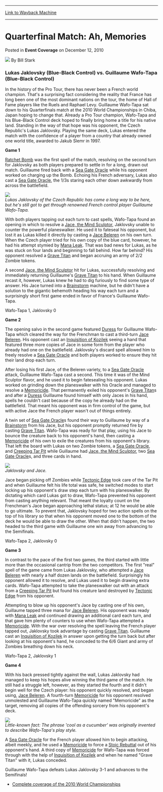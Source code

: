 
---
[Link to Wayback Machine](https://web.archive.org/web/20211203004515/https://magic.wizards.com/en/events/coverage/2010WC/quarterfinals-ah-memories-2010-12-12)

[_metadata_:author]:- "Bill Stark"
[_metadata_:description]:- "Lukas Jaklovsky (Blue-Black Control) vs. Guillaume Wafo-Tapa (Blue-Black Control) In the history of the Pro Tour, there has never been a French world champion. That's a surprising fact considering the reality that France has long been one of the most dominant nations on the tour, the home of Hall of Fame players like the Ruels and Raphael Levy. Guillaume Wafo-Tapa sat down to"
[_metadata_:generator]:- "Drupal 7 (http://drupal.org)"
[_metadata_:node]:- "347846"
[_metadata_:publish_date]:- "2010-12-12"
[_metadata_:source]:- "div-main-content"
[_metadata_:title]:- "Quarterfinal Match: Ah, Memories"
[_metadata_:wayback_capture_timestamp]:- "2021-12-03 00:45:15"
[_metadata_:wayback_raw_url]:- "https://web.archive.org/web/20211203004515id_/https://magic.wizards.com/en/events/coverage/2010WC/quarterfinals-ah-memories-2010-12-12"
[_metadata_:wayback_url]:- "https://magic.wizards.com/en/events/coverage/2010WC/quarterfinals-ah-memories-2010-12-12"
---


Quarterfinal Match: Ah, Memories
================================



 Posted in **Event Coverage**
 on December 12, 2010 






![](https://media.magic.wizards.com/styles/auth_small/public/images/person/authorpic_BillStark.jpg)
By Bill Stark











### Lukas Jaklovsky (Blue-Black Control) vs. Guillaume Wafo-Tapa (Blue-Black Control)


In the history of the Pro Tour, there has never been a French world champion. That's a surprising fact considering the reality that France has long been one of the most dominant nations on the tour, the home of Hall of Fame players like the Ruels and Raphael Levy. Guillaume Wafo-Tapa sat down to his Quarterfinals match at the 2010 World Championships in Chiba, Japan hoping to change that. Already a Pro Tour champion, Wafo-Tapa and his Blue-Black Control deck hoped to finally bring home a title for his native land. Standing in the way of that hope was his opponent, the Czech Republic's Lukas Jaklovsky. Playing the same deck, Lukas entered the match with the confidence of a player from a country that already owned one world title, awarded to Jakub Slemr in 1997.


**Game 1**


[Ratchet Bomb](https://gatherer.wizards.com/Pages/Card/Details.aspx?name=Ratchet+Bomb) was the first spell of the match, resolving on the second turn for Jaklovsky as both players prepared to settle in for a long, drawn out match. Guillaume fired back with a [Sea Gate Oracle](https://gatherer.wizards.com/Pages/Card/Details.aspx?name=Sea+Gate+Oracle) while his opponent worked on charging up the Bomb. Echoing his French adversary, Lukas also cast a [Sea Gate Oracle](https://gatherer.wizards.com/Pages/Card/Details.aspx?name=Sea+Gate+Oracle), the 1/3s staring each other down awkwardly from across the battlefield.


![](https://media.wizards.com/legacy/mtg/images/daily/events/worlds10/qf2_jaklovsky_wafo-tapa.jpg)  
*Lukas Jaklovsky of the Czech Republic has come a long way to be here, but he's still got to get through renowned French control player Guillaume Wafo-Tapa.​*


With both players tapping out each turn to cast spells, Wafo-Tapa found an opening in which to resolve a [Jace, the Mind Sculptor](https://gatherer.wizards.com/Pages/Card/Details.aspx?name=Jace%2C+the+Mind+Sculptor), Jaklovsky unable to counter the powerful planeswalker. He used it to fateseal his opponent, but lost it as Lukas killed it directly by casting a [Jace Beleren](https://gatherer.wizards.com/Pages/Card/Details.aspx?name=Jace+Beleren) on his own turn. When the Czech player tried for his own copy of the blue card, however, he had his attempt stymied by [Mana Leak](https://gatherer.wizards.com/Pages/Card/Details.aspx?name=Mana+Leak). That was bad news for Lukas, as he was stuck on four lands and beginning to fall behind. How far behind? His opponent resolved a [Grave Titan](https://gatherer.wizards.com/Pages/Card/Details.aspx?name=Grave+Titan) and began accruing an army of 2/2 Zombie tokens.


A second [Jace, the Mind Sculptor](https://gatherer.wizards.com/Pages/Card/Details.aspx?name=Jace%2C+the+Mind+Sculptor) hit for Lukas, successfully resolving and immediately returning Guillaume's [Grave Titan](https://gatherer.wizards.com/Pages/Card/Details.aspx?name=Grave+Titan) to his hand. When Guillaume recast it, however, Lukas knew he had to dig furiously to find some type of answer. His Jace turned into a [Brainstorm](https://gatherer.wizards.com/Pages/Card/Details.aspx?name=Brainstorm) machine, but he didn't have a solution to the gigantic behemoth heading his way each turn and a surprisingly short first game ended in favor of France's Guillaume Wafo-Tapa.


Wafo-Tapa 1, Jaklovsky 0


**Game 2**


The opening salvo in the second game featured [Duress](https://gatherer.wizards.com/Pages/Card/Details.aspx?name=Duress) for Guillaume Wafo-Tapa which cleared the way for the Frenchman to cast a third-turn [Jace Beleren](https://gatherer.wizards.com/Pages/Card/Details.aspx?name=Jace+Beleren). His opponent cast an [Inquisition of Kozilek](https://gatherer.wizards.com/Pages/Card/Details.aspx?name=Inquisition+of+Kozilek) seeing a hand that featured three more copies of Jace in some form from the player who already had one on the battlefield. Jaklovsky's discard spell allowed him to freely resolve a [Sea Gate Oracle](https://gatherer.wizards.com/Pages/Card/Details.aspx?name=Sea+Gate+Oracle) and both players worked to ensure they hit their land drop each turn.


After losing his first Jace, of the Beleren variety, to a [Sea Gate Oracle](https://gatherer.wizards.com/Pages/Card/Details.aspx?name=Sea+Gate+Oracle) attack, Guillaume Wafo-Tapa cast a second. This time it was of the Mind Sculptor flavor, and he used it to begin fatesealing his opponent. Lukas worked on grinding down the planeswalker with his Oracle and managed to resolve a [Memoricide](https://gatherer.wizards.com/Pages/Card/Details.aspx?name=Memoricide). That permanently exiled his opponent's [Grave Titan](https://gatherer.wizards.com/Pages/Card/Details.aspx?name=Grave+Titan)s and after a [Duress](https://gatherer.wizards.com/Pages/Card/Details.aspx?name=Duress) Guillaume found himself with only Jaces in his hand, spells he couldn't cast because of the copy he already had on the battlefield. That meant his opponent was in firm control of the game, but with active Jace the French player wasn't out of things entirely.


A twin set of [Sea Gate Oracle](https://gatherer.wizards.com/Pages/Card/Details.aspx?name=Sea+Gate+Oracle)s found their way to Guillaume by way of a [Brainstorm](https://gatherer.wizards.com/Pages/Card/Details.aspx?name=Brainstorm) from his Jace, but his opponent promptly returned fire by casting [Grave Titan](https://gatherer.wizards.com/Pages/Card/Details.aspx?name=Grave+Titan). Wafo-Tapa was ready for that play, using his Jace to bounce the creature back to his opponent's hand, then casting a [Memoricide](https://gatherer.wizards.com/Pages/Card/Details.aspx?name=Memoricide) of his own to exile the creatures from his opponent's library. That left the board with Lukas on two Zombie tokens, a [Sea Gate Oracle](https://gatherer.wizards.com/Pages/Card/Details.aspx?name=Sea+Gate+Oracle), and [Creeping Tar Pit](https://gatherer.wizards.com/Pages/Card/Details.aspx?name=Creeping+Tar+Pit) while Guillaume had [Jace, the Mind Sculptor](https://gatherer.wizards.com/Pages/Card/Details.aspx?name=Jace%2C+the+Mind+Sculptor), two [Sea Gate Oracle](https://gatherer.wizards.com/Pages/Card/Details.aspx?name=Sea+Gate+Oracle)s, and three cards in hand.


![](https://media.wizards.com/legacy/mtg/images/daily/events/worlds10/qf2_jaklovsky.jpg)  
*Jaklovsky and Jace.*


Jace began picking off Zombies while [Tectonic Edge](https://gatherer.wizards.com/Pages/Card/Details.aspx?name=Tectonic+Edge) took care of the Tar Pit and when Guillaume felt his life total was safe, he switched modes to start locking up his opponent's draw step each turn with his planeswalker. By dictating which card Lukas got to draw, Wafo-Tapa prevented his opponent from casting anything relevant. That meant the loyalty count on the Frenchman's Jace began approaching lethal status; at 12 he would be able to go ultimate. To prevent that, Jaklovsky hoped for two action spells on the top of his library so that when his opponent moved one to the bottom of the deck he would be able to draw the other. When that didn't happen, the two headed to the third game with Guillaume one win away from advancing to the Semifinals.


Wafo-Tapa 2, Jaklovsky 0


**Game 3**


In contrast to the pace of the first two games, the third started with little more than the occasional cantrip from the two competitors. The first "real" spell of the game came from Lukas Jaklovsky, who attempted a [Jace Beleren](https://gatherer.wizards.com/Pages/Card/Details.aspx?name=Jace+Beleren) with nearly a half dozen lands on the battlefield. Surprisingly his opponent allowed it to resolve, and Lukas used it to begin drawing extra cards. Wafo-Tapa attempted to take the planeswalker out with an attack from a [Creeping Tar Pit](https://gatherer.wizards.com/Pages/Card/Details.aspx?name=Creeping+Tar+Pit) but found his creature land destroyed by [Tectonic Edge](https://gatherer.wizards.com/Pages/Card/Details.aspx?name=Tectonic+Edge) from his opponent.


Attempting to blow up his opponent's Jace by casting one of his own, Guillaume tapped three mana for [Jace Beleren](https://gatherer.wizards.com/Pages/Card/Details.aspx?name=Jace+Beleren). His opponent was ready with [Mana Leak](https://gatherer.wizards.com/Pages/Card/Details.aspx?name=Mana+Leak) and continued drawing an additional card each turn, and that gave him plenty of counters to use when Wafo-Tapa attempted a [Memoricide](https://gatherer.wizards.com/Pages/Card/Details.aspx?name=Memoricide). With the war over resolving the spell leaving the French player tapped out, Jaklovsky took advantage by casting [Grave Titan](https://gatherer.wizards.com/Pages/Card/Details.aspx?name=Grave+Titan). Guillaume cast an [Inquisition of Kozilek](https://gatherer.wizards.com/Pages/Card/Details.aspx?name=Inquisition+of+Kozilek) in answer upon getting the turn back but after looking at his opponent's hand, he conceded to the 6/6 Giant and army of Zombies breathing down his neck.


Wafo-Tapa 2, Jaklovsky 1


**Game 4**


With his back pressed tightly against the wall, Lukas Jaklovsky had managed to keep his hopes alive winning the third game of the match. He still had a struggle left, however, as they started the fourth and it didn't begin well for the Czech player: his opponent quickly resolved, and began using, [Jace Beleren](https://gatherer.wizards.com/Pages/Card/Details.aspx?name=Jace+Beleren). A fourth-turn [Memoricide](https://gatherer.wizards.com/Pages/Card/Details.aspx?name=Memoricide) for his opponent resolved unmolested and Guillaume Wafo-Tapa quickly named "Memoricide" as the target, removing all copies of the offending sorcery from his opponent's deck.


![](https://media.wizards.com/legacy/mtg/images/daily/events/worlds10/qf2_wafo-tapa.jpg)  
*Little-known fact: The phrase 'cool as a cucumber' was originally invented to describe Wafo-Tapa's play style.*


A [Sea Gate Oracle](https://gatherer.wizards.com/Pages/Card/Details.aspx?name=Sea+Gate+Oracle) for the French player allowed him to begin attacking, albeit meekly, and he used a [Memoricide](https://gatherer.wizards.com/Pages/Card/Details.aspx?name=Memoricide) to force a [Stoic Rebuttal](https://gatherer.wizards.com/Pages/Card/Details.aspx?name=Stoic+Rebuttal) out of his opponent's hand. A third copy of [Memoricide](https://gatherer.wizards.com/Pages/Card/Details.aspx?name=Memoricide) for Wafo-Tapa was forced through with the help of [Inquisition of Kozilek](https://gatherer.wizards.com/Pages/Card/Details.aspx?name=Inquisition+of+Kozilek) and when he named "Grave Titan" with it, Lukas conceded.


Guillaume Wafo-Tapa defeats Lukas Jaklovsky 3-1 and advances to the Semifinals!


* [Complete coverage of the 2010 World Championships](/node/340296)






